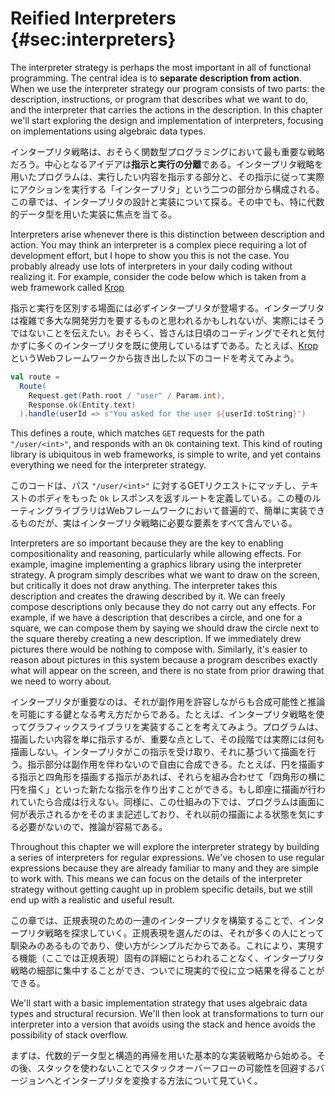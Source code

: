 # Reified Interpreters {#sec:interpreters}

The interpreter strategy is perhaps the most important in all of functional programming. The central idea is to **separate description from action**. When we use the interpreter strategy our program consists of two parts: the description, instructions, or program that describes what we want to do, and the interpreter that carries the actions in the description. In this chapter we'll start exploring the design and implementation of interpreters, focusing on implementations using algebraic data types. 

インタープリタ戦略は、おそらく関数型プログラミングにおいて最も重要な戦略だろう。中心となるアイデアは**指示と実行の分離**である。インタープリタ戦略を用いたプログラムは、実行したい内容を指示する部分と、その指示に従って実際にアクションを実行する「インタープリタ」という二つの部分から構成される。この章では、インタープリタの設計と実装について探る。その中でも、特に代数的データ型を用いた実装に焦点を当てる。

Interpreters arise whenever there is this distinction between description and action. You may think an interpreter is a complex piece requiring a lot of development effort, but I hope to show you this is not the case. You probably already use lots of interpreters in your daily coding without realizing it. For example, consider the code below which is taken from a web framework called [Krop][krop]

指示と実行を区別する場面には必ずインタープリタが登場する。インタープリタは複雑で多大な開発労力を要するものと思われるかもしれないが、実際にはそうではないことを伝えたい。おそらく、皆さんは日頃のコーディングでそれと気付かずに多くのインタープリタを既に使用しているはずである。たとえば、[Krop][krop]というWebフレームワークから抜き出した以下のコードを考えてみよう。

```scala
val route =
  Route(
    Request.get(Path.root / "user" / Param.int),
    Response.ok(Entity.text)
  ).handle(userId => s"You asked for the user ${userId.toString}")
```

This defines a route, which matches `GET` requests for the path `"/user/<int>"`, and responds with an `Ok` containing text. This kind of routing library is ubiquitous in web frameworks, is simple to write, and yet contains everything we need for the interpreter strategy.

このコードは、パス `"/user/<int>"` に対するGETリクエストにマッチし、テキストのボディをもった `Ok` レスポンスを返すルートを定義している。この種のルーティングライブラリはWebフレームワークにおいて普遍的で、簡単に実装できるものだが、実はインタープリタ戦略に必要な要素をすべて含んでいる。

Interpreters are so important because they are the key to enabling compositionality and reasoning, particularly while allowing effects. For example, imagine implementing a graphics library using the interpreter strategy. A program simply describes what we want to draw on the screen, but critically it does not draw anything. The interpreter takes this description and creates the drawing described by it. We can freely compose descriptions only because they do not carry out any effects. For example, if we have a description that describes a circle, and one for a square, we can compose them by saying we should draw the circle next to the square thereby creating a new description. If we immediately drew pictures there would be nothing to compose with. Similarly, it's easier to reason about pictures in this system because a program describes exactly what will appear on the screen, and there is no state from prior drawing that we need to worry about.

インタープリタが重要なのは、それが副作用を許容しながらも合成可能性と推論を可能にする鍵となる考え方だからである。たとえば、インタープリタ戦略を使ってグラフィックスライブラリを実装することを考えてみよう。プログラムは、描画したい内容を単に指示するが、重要な点として、その段階では実際には何も描画しない。インタープリタがこの指示を受け取り、それに基づいて描画を行う。指示部分は副作用を伴わないので自由に合成できる。たとえば、円を描画する指示と四角形を描画する指示があれば、それらを組み合わせて「四角形の横に円を描く」といった新たな指示を作り出すことができる。もし即座に描画が行われていたら合成は行えない。同様に、この仕組みの下では、プログラムは画面に何が表示されるかをそのまま記述しており、それ以前の描画による状態を気にする必要がないので、推論が容易である。

Throughout this chapter we will explore the interpreter strategy by building a series of interpreters for regular expressions. We've chosen to use regular expressions because they are already familiar to many and they are simple to work with. This means we can focus on the details of the interpreter strategy without getting caught up in problem specific details, but we still end up with a realistic and useful result.

この章では、正規表現のための一連のインタープリタを構築することで、インタープリタ戦略を探求していく。正規表現を選んだのは、それが多くの人にとって馴染みのあるものであり、使い方がシンプルだからである。これにより、実現する機能（ここでは正規表現）固有の詳細にとらわれることなく、インタープリタ戦略の細部に集中することができ、ついでに現実的で役に立つ結果を得ることができる。

We'll start with a basic implementation strategy that uses algebraic data types and structural recursion. We'll then look at transformations to turn our interpreter into a version that avoids using the stack and hence avoids the possibility of stack overflow.

まずは、代数的データ型と構造的再帰を用いた基本的な実装戦略から始める。その後、スタックを使わないことでスタックオーバーフローの可能性を回避するバージョンへとインタープリタを変換する方法について見ていく。

[krop]: https://github.com/creativescala/krop
